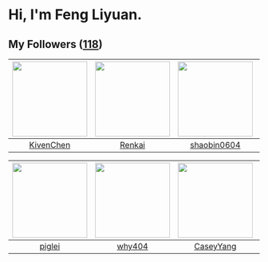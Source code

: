 # Hi, I'm Feng Liyuan.

## My Followers ([118](https://github.com/SunRunAway?tab=followers))

| <img src="https://avatars.githubusercontent.com/u/34561254?v=4" width="150" height="150" /> | <img src="https://avatars.githubusercontent.com/u/3381789?v=4" width="150" height="150" /> | <img src="https://avatars.githubusercontent.com/u/10383?v=4" width="150" height="150" /> | <img src="https://avatars.githubusercontent.com/u/566037?v=4" width="150" height="150" /> |
| :-----------------------------------------------------------------------------------------: | :----------------------------------------------------------------------------------------: | :--------------------------------------------------------------------------------------: | :---------------------------------------------------------------------------------------: |
|                          [KivenChen](https://github.com/KivenChen)                          |                             [Renkai](https://github.com/Renkai)                            |                       [shaobin0604](https://github.com/shaobin0604)                      |                         [shijiayun](https://github.com/shijiayun)                         |

| <img src="https://avatars.githubusercontent.com/u/731266?v=4" width="150" height="150" /> | <img src="https://avatars.githubusercontent.com/u/35111?v=4" width="150" height="150" /> | <img src="https://avatars.githubusercontent.com/u/2445114?v=4" width="150" height="150" /> | <img src="https://avatars.githubusercontent.com/u/11855957?v=4" width="150" height="150" /> |
| :---------------------------------------------------------------------------------------: | :--------------------------------------------------------------------------------------: | :----------------------------------------------------------------------------------------: | :-----------------------------------------------------------------------------------------: |
|                            [piglei](https://github.com/piglei)                            |                            [why404](https://github.com/why404)                           |                          [CaseyYang](https://github.com/CaseyYang)                         |                       [fatsheep9146](https://github.com/fatsheep9146)                       |